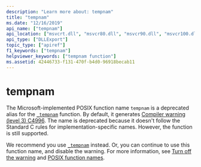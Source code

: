 ```yaml
---
description: "Learn more about: tempnam"
title: "tempnam"
ms.date: "12/16/2019"
api_name: ["tempnam"]
api_location: ["msvcrt.dll", "msvcr80.dll", "msvcr90.dll", "msvcr100.dll", "msvcr100_clr0400.dll", "msvcr110.dll", "msvcr110_clr0400.dll", "msvcr120.dll", "msvcr120_clr0400.dll", "ucrtbase.dll"]
api_type: ["DLLExport"]
topic_type: ["apiref"]
f1_keywords: ["tempnam"]
helpviewer_keywords: ["tempnam function"]
ms.assetid: 42446733-f131-470f-b4d0-96918becab11
---
```

# tempnam

The Microsoft-implemented POSIX function name `tempnam` is a deprecated alias for the [`_tempnam`](tempnam-wtempnam-tmpnam-wtmpnam.md) function. By default, it generates [Compiler warning (level 3) C4996](../../error-messages/compiler-warnings/compiler-warning-level-3-c4996.md). The name is deprecated because it doesn't follow the Standard C rules for implementation-specific names. However, the function is still supported.

We recommend you use [`_tempnam`](tempnam-wtempnam-tmpnam-wtmpnam.md) instead. Or, you can continue to use this function name, and disable the warning. For more information, see [Turn off the warning](../../error-messages/compiler-warnings/compiler-warning-level-3-c4996.md#turn-off-the-warning) and [POSIX function names](../../error-messages/compiler-warnings/compiler-warning-level-3-c4996.md#posix-function-names).
